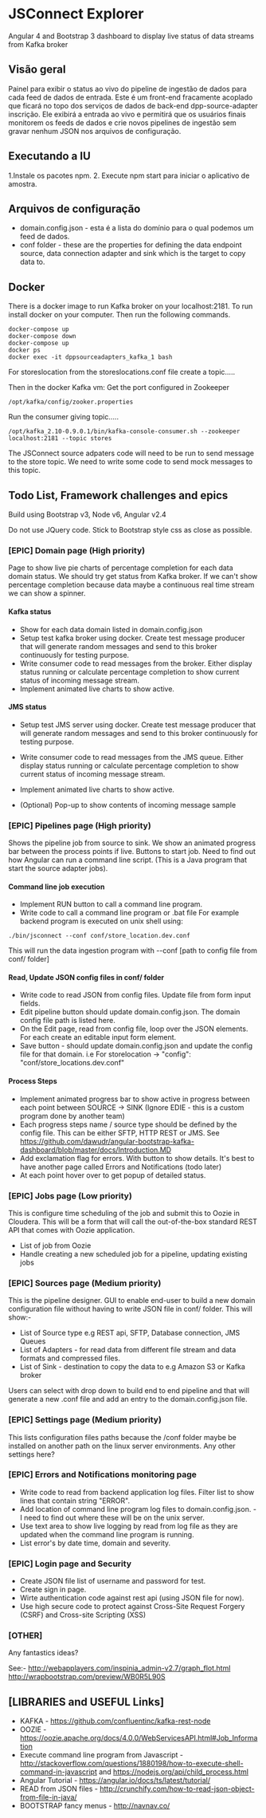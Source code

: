 # JSConnect Explorer

Angular 4 and Bootstrap 3 dashboard to display live status of data streams from Kafka broker


## Visão geral

Painel para exibir o status ao vivo do pipeline de ingestão de dados para cada feed de dados de entrada.
Este é um front-end fracamente acoplado que ficará no topo dos serviços de dados de back-end dpp-source-adapter
inscrição. Ele exibirá a entrada ao vivo e permitirá que os usuários finais monitorem os feeds de dados e
crie novos pipelines de ingestão sem gravar nenhum JSON nos arquivos de configuração.

## Executando a IU

1.Instale os pacotes npm.
2. Execute npm start para iniciar o aplicativo de amostra.


## Arquivos de configuração

- domain.config.json - esta é a lista do domínio para o qual podemos um feed de dados.
- conf folder - these are the properties for defining the data endpoint source, data connection adapter and sink which is the target to copy data to.


## Docker

There is a docker image to run Kafka broker on your localhost:2181.
To run install docker on your computer. Then run the following commands.

```
docker-compose up
docker-compose down
docker-compose up
docker ps
docker exec -it dppsourceadapters_kafka_1 bash
```

For storeslocation from the storeslocations.conf file create a topic…..

Then in the docker Kafka vm:
Get the port configured in Zookeeper
```
/opt/kafka/config/zooker.properties
```

Run the consumer giving topic…..
```
/opt/kafka_2.10-0.9.0.1/bin/kafka-console-consumer.sh --zookeeper localhost:2181 --topic stores
```

The JSConnect source adpaters code will need to be run to send message to the store topic. We need to write some code to send mock messages to this topic.



## Todo List, Framework challenges and epics

Build using Bootstrap v3, Node v6, Angular v2.4

Do not use JQuery code.
Stick to Bootstrap style css as close as possible.


### [EPIC] Domain page (High priority)

Page to show live pie charts of percentage completion for each data domain status. We should try get status from Kafka broker.
If we can't show percentage completion because data maybe a continuous real time stream we can show a spinner.

#### Kafka status
- Show for each data domain listed in domain.config.json
- Setup test kafka broker using docker. Create test message producer that will generate random messages and send to this broker continuously for testing purpose.
- Write consumer code to read messages from the broker. Either display status running or calculate percentage completion to show current status of incoming message stream.
- Implement animated live charts to show active.

#### JMS status
- Setup test JMS server using docker.  Create test message producer that will generate random messages and send to this broker continuously for testing purpose.
- Write consumer code to read messages from the JMS queue. Either display status running or calculate percentage completion to show current status of incoming message stream.
- Implement animated live charts to show active.

- (Optional) Pop-up to show contents of incoming message sample



### [EPIC] Pipelines page (High priority)

Shows the pipeline job from source to sink. We show an animated progress bar between the process points if live. Buttons to start job.
Need to find out how Angular can run a command line script. (This is a Java program that start the source adapter jobs).

#### Command line job execution
- Implement RUN button to call a command line program.
- Write code to call a command line program or .bat file
For example backend program is executed on unix shell using:
```
./bin/jsconnect --conf conf/store_location.dev.conf
```
This will run the data ingestion program with --conf [path to config file from conf/ folder]

#### Read, Update JSON config files in conf/ folder
- Write code to read JSON from config files. Update file from form input fields.
- Edit pipeline button should update domain.config.json. The domain config file path is listed here.
- On the Edit page, read from config file, loop over the JSON elements. For each create an editable input form element.
- Save button - should update domain.config.json and update the config file for that domain. i.e For storelocation -> "config": "conf/store_locations.dev.conf"

#### Process Steps
- Implement animated progress bar to show active in progress between each point between SOURCE -> SINK (Ignore EDIE - this is a custom program done by another team)
- Each progress steps name / source type should be defined by the config file. This can be either SFTP, HTTP REST or JMS.
See https://github.com/dawudr/angular-bootstrap-kafka-dashboard/blob/master/docs/Introduction.MD
- Add exclamation flag for errors. With button to show details. It's best to have another page called Errors and Notifications (todo later)
- At each point hover over to get popup of detailed status.


### [EPIC] Jobs page (Low priority)

This is configure time scheduling of the job and submit this to Oozie in Cloudera.
This will be a form that will call the out-of-the-box standard REST API that comes with Oozie application.
- List of job from Oozie
- Handle creating a new scheduled job for a pipeline, updating existing jobs

### [EPIC] Sources page (Medium priority)

This is the pipeline designer. GUI to enable end-user to build a new domain configuration file without having to write JSON file in conf/ folder.
This will show:-
- List of Source type e.g REST api, SFTP, Database connection, JMS Queues
- List of Adapters - for read data from different file stream and data formats and compressed files.
- List of Sink - destination to copy the data to e.g Amazon S3 or Kafka broker

Users can select with drop down to build end to end pipeline and that will generate a new .conf file and add an entry to the domain.config.json file.


### [EPIC] Settings page (Medium priority)

This lists configuration files paths because the /conf folder maybe be installed on another path on the linux server environments.
Any other settings here?


### [EPIC] Errors and Notifications monitoring page
- Write code to read from backend application log files. Filter list to show lines that contain string "ERROR".
- Add location of command line program log files to domain.config.json. - I need to find out where these will be on the unix server.
- Use text area to show live logging by read from log file as they are updated when the command line program is running.
- List error's by date time, domain and severity.

### [EPIC] Login page and Security
- Create JSON file list of username and password for test.
- Create sign in page.
- Wirte authentication code against rest api (using JSON file for now).
- Use high secure code to protect against Cross-Site Request Forgery (CSRF) and Cross-site Scripting (XSS)





### [OTHER]
Any fantastics ideas?

See:-
http://webapplayers.com/inspinia_admin-v2.7/graph_flot.html
http://wrapbootstrap.com/preview/WB0R5L90S


## [LIBRARIES and USEFUL Links]
- KAFKA - https://github.com/confluentinc/kafka-rest-node
- OOZIE - https://oozie.apache.org/docs/4.0.0/WebServicesAPI.html#Job_Information
- Execute command line program from Javascript - http://stackoverflow.com/questions/1880198/how-to-execute-shell-command-in-javascript and https://nodejs.org/api/child_process.html
- Angular Tutorial - https://angular.io/docs/ts/latest/tutorial/
- READ from JSON files - http://crunchify.com/how-to-read-json-object-from-file-in-java/
- BOOTSTRAP fancy menus - http://navnav.co/
